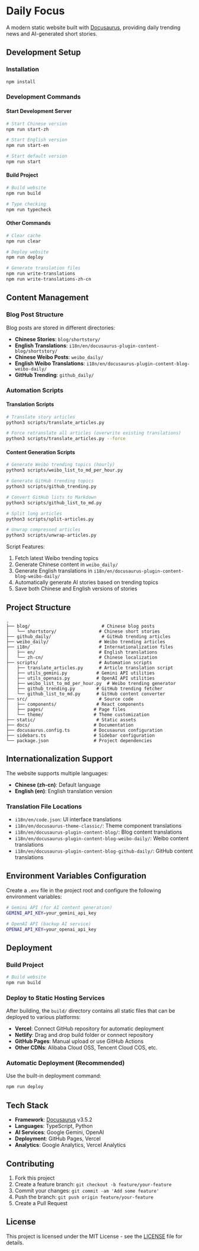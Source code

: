 # Daily Focus

A modern static website built with [Docusaurus](https://docusaurus.io/), providing daily trending news and AI-generated short stories.

## Development Setup

### Installation
```bash
npm install
```

### Development Commands

#### Start Development Server
```bash
# Start Chinese version
npm run start-zh

# Start English version
npm run start-en

# Start default version
npm run start
```

#### Build Project
```bash
# Build website
npm run build

# Type checking
npm run typecheck
```

#### Other Commands
```bash
# Clear cache
npm run clear

# Deploy website
npm run deploy

# Generate translation files
npm run write-translations
npm run write-translations-zh-cn
```

## Content Management

### Blog Post Structure
Blog posts are stored in different directories:
- **Chinese Stories**: `blog/shortstory/`
- **English Translations**: `i18n/en/docusaurus-plugin-content-blog/shortstory/`
- **Chinese Weibo Posts**: `weibo_daily/`
- **English Weibo Translations**: `i18n/en/docusaurus-plugin-content-blog-weibo-daily/`
- **GitHub Trending**: `github_daily/`

### Automation Scripts

#### Translation Scripts
```bash
# Translate story articles
python3 scripts/translate_articles.py

# Force retranslate all articles (overwrite existing translations)
python3 scripts/translate_articles.py --force
```

#### Content Generation Scripts
```bash
# Generate Weibo trending topics (hourly)
python3 scripts/weibo_list_to_md_per_hour.py

# Generate GitHub trending topics
python3 scripts/github_trending.py

# Convert GitHub lists to Markdown
python3 scripts/github_list_to_md.py

# Split long articles
python3 scripts/split-articles.py

# Unwrap compressed articles
python3 scripts/unwrap-articles.py
```

Script Features:
1. Fetch latest Weibo trending topics
2. Generate Chinese content in `weibo_daily/`
3. Generate English translations in `i18n/en/docusaurus-plugin-content-blog-weibo-daily/`
4. Automatically generate AI stories based on trending topics
5. Save both Chinese and English versions of stories

## Project Structure

```
.
├── blog/                           # Chinese blog posts
│   └── shortstory/                # Chinese short stories
├── github_daily/                   # GitHub trending articles
├── weibo_daily/                   # Weibo trending articles
├── i18n/                          # Internationalization files
│   ├── en/                        # English translations
│   └── zh-cn/                     # Chinese localization
├── scripts/                       # Automation scripts
│   ├── translate_articles.py      # Article translation script
│   ├── utils_gemini.py           # Gemini API utilities
│   ├── utils_openais.py          # OpenAI API utilities
│   ├── weibo_list_to_md_per_hour.py  # Weibo trending generator
│   ├── github_trending.py        # GitHub trending fetcher
│   └── github_list_to_md.py      # GitHub content converter
├── src/                           # Source code
│   ├── components/               # React components
│   ├── pages/                   # Page files
│   └── theme/                   # Theme customization
├── static/                       # Static assets
├── docs/                        # Documentation
├── docusaurus.config.ts         # Docusaurus configuration
├── sidebars.ts                  # Sidebar configuration
└── package.json                 # Project dependencies
```

## Internationalization Support

The website supports multiple languages:
- **Chinese (zh-cn)**: Default language
- **English (en)**: English translation version

### Translation File Locations
- `i18n/en/code.json`: UI interface translations
- `i18n/en/docusaurus-theme-classic/`: Theme component translations
- `i18n/en/docusaurus-plugin-content-blog/`: Blog content translations
- `i18n/en/docusaurus-plugin-content-blog-weibo-daily/`: Weibo content translations
- `i18n/en/docusaurus-plugin-content-blog-github-daily/`: GitHub content translations

## Environment Variables Configuration

Create a `.env` file in the project root and configure the following environment variables:

```bash
# Gemini API (for AI content generation)
GEMINI_API_KEY=your_gemini_api_key

# OpenAI API (backup AI service)
OPENAI_API_KEY=your_openai_api_key
```

## Deployment

### Build Project
```bash
# Build website
npm run build
```

### Deploy to Static Hosting Services

After building, the `build/` directory contains all static files that can be deployed to various platforms:

- **Vercel**: Connect GitHub repository for automatic deployment
- **Netlify**: Drag and drop build folder or connect repository
- **GitHub Pages**: Manual upload or use GitHub Actions
- **Other CDNs**: Alibaba Cloud OSS, Tencent Cloud COS, etc.

### Automatic Deployment (Recommended)
Use the built-in deployment command:
```bash
npm run deploy
```

## Tech Stack

- **Framework**: [Docusaurus](https://docusaurus.io/) v3.5.2
- **Languages**: TypeScript, Python
- **AI Services**: Google Gemini, OpenAI
- **Deployment**: GitHub Pages, Vercel
- **Analytics**: Google Analytics, Vercel Analytics

## Contributing

1. Fork this project
2. Create a feature branch: `git checkout -b feature/your-feature`
3. Commit your changes: `git commit -am 'Add some feature'`
4. Push the branch: `git push origin feature/your-feature`
5. Create a Pull Request

## License

This project is licensed under the MIT License - see the [LICENSE](LICENSE) file for details.